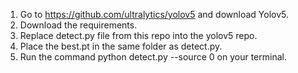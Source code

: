 1. Go to https://github.com/ultralytics/yolov5 and download Yolov5.
2. Download the requirements.
3. Replace detect.py file from this repo into the yolov5 repo.
4. Place the best.pt in the same folder as detect.py.
5. Run the command python detect.py --source 0 on your terminal.
